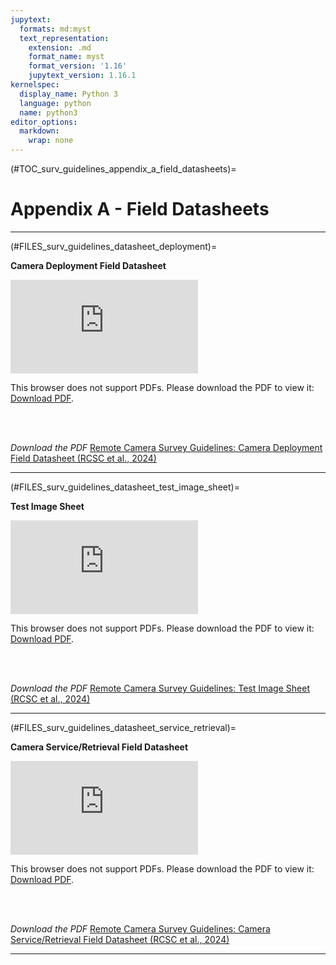 ```yaml
---
jupytext:
  formats: md:myst
  text_representation:
    extension: .md
    format_name: myst
    format_version: '1.16'
    jupytext_version: 1.16.1
kernelspec:
  display_name: Python 3
  language: python
  name: python3
editor_options: 
  markdown: 
    wrap: none
---
```

(#TOC_surv_guidelines_appendix_a_field_datasheets)=
# Appendix A - Field Datasheets
***  

(#FILES_surv_guidelines_datasheet_deployment)=

**Camera Deployment Field Datasheet** 

<object data="https://ab-rcsc.github.io/RCSC-WildCAM_Remote-Camera-Survey-Guidelines-and-Metadata-Standards/_downloads/25169f376305c2230d457c3ec8cafa8c/RC-Survey-Guidelines-v2_Deployment-Datasheet_2024-04-01.pdf" type="application/pdf" width="880px" height="1130px">
    <embed src="https://ab-rcsc.github.io/RCSC-WildCAM_Remote-Camera-Survey-Guidelines-and-Metadata-Standards/_downloads/25169f376305c2230d457c3ec8cafa8c/RC-Survey-Guidelines-v2_Deployment-Datasheet_2024-04-01.pdf">
        <p>This browser does not support PDFs. Please download the PDF to view it: <a href="https://ab-rcsc.github.io/RCSC-WildCAM_Remote-Camera-Survey-Guidelines-and-Metadata-Standards/_downloads/25169f376305c2230d457c3ec8cafa8c/RC-Survey-Guidelines-v2_Deployment-Datasheet_2024-04-01.pdf">Download PDF</a>.</p>
    </embed>
</object>  
<br/><br/>

*Download the PDF*
[Remote Camera Survey Guidelines: Camera Deployment Field Datasheet (RCSC et al., 2024)](./downloadable/RC-Survey-Guidelines-v2_Deployment-Datasheet_2024-04-01.pdf)

***  

(#FILES_surv_guidelines_datasheet_test_image_sheet)=

**Test Image Sheet** 

<object data="https://ab-rcsc.github.io/RCSC-WildCAM_Remote-Camera-Survey-Guidelines-and-Metadata-Standards/_downloads/2a333a0cbf44afd64c8e55541775251a/RCSC-WildCAM_RC-Survey-Guidelines-v2_Test-Image-Sheet_2024-04-01.pdf" type="application/pdf" width="1000px" height="820px">
    <embed src="https://ab-rcsc.github.io/RCSC-WildCAM_Remote-Camera-Survey-Guidelines-and-Metadata-Standards/_downloads/2a333a0cbf44afd64c8e55541775251a/RCSC-WildCAM_RC-Survey-Guidelines-v2_Test-Image-Sheet_2024-04-01.pdf">
        <p>This browser does not support PDFs. Please download the PDF to view it: <a href="https://ab-rcsc.github.io/RCSC-WildCAM_Remote-Camera-Survey-Guidelines-and-Metadata-Standards/_downloads/2a333a0cbf44afd64c8e55541775251a/RCSC-WildCAM_RC-Survey-Guidelines-v2_Test-Image-Sheet_2024-04-01.pdf">Download PDF</a>.</p>
    </embed>
</object>   
<br/><br/>

*Download the PDF*
[Remote Camera Survey Guidelines: Test Image Sheet (RCSC et al., 2024)](./downloadable/RCSC-WildCAM_RC-Survey-Guidelines-v2_Test-Image-Sheet_2024-04-01.pdf)

***  

(#FILES_surv_guidelines_datasheet_service_retrieval)=

**Camera Service/Retrieval Field Datasheet** 

<object data="https://ab-rcsc.github.io/RCSC-WildCAM_Remote-Camera-Survey-Guidelines-and-Metadata-Standards/_downloads/ad8a119b69e68e7b98ea6e2577da67e7/RCSC-WildCAM_RC-Survey-Guidelines-v2_ServiceRetrieval-Datasheet_2024-04-01.pdf" type="application/pdf" width="880px" height="1130px">
    <embed src="https://ab-rcsc.github.io/RCSC-WildCAM_Remote-Camera-Survey-Guidelines-and-Metadata-Standards/_downloads/ad8a119b69e68e7b98ea6e2577da67e7/RCSC-WildCAM_RC-Survey-Guidelines-v2_ServiceRetrieval-Datasheet_2024-04-01.pdf">
        <p>This browser does not support PDFs. Please download the PDF to view it: <a href="https://ab-rcsc.github.io/RCSC-WildCAM_Remote-Camera-Survey-Guidelines-and-Metadata-Standards/_downloads/ad8a119b69e68e7b98ea6e2577da67e7/RCSC-WildCAM_RC-Survey-Guidelines-v2_ServiceRetrieval-Datasheet_2024-04-01.pdf">Download PDF</a>.</p>
    </embed>
</object> 
<br/><br/>

*Download the PDF*
[Remote Camera Survey Guidelines: Camera Service/Retrieval Field Datasheet (RCSC et al., 2024)](./downloadable/RCSC-WildCAM_RC-Survey-Guidelines-v2_ServiceRetrieval-Datasheet_2024-04-01.pdf)

***  
